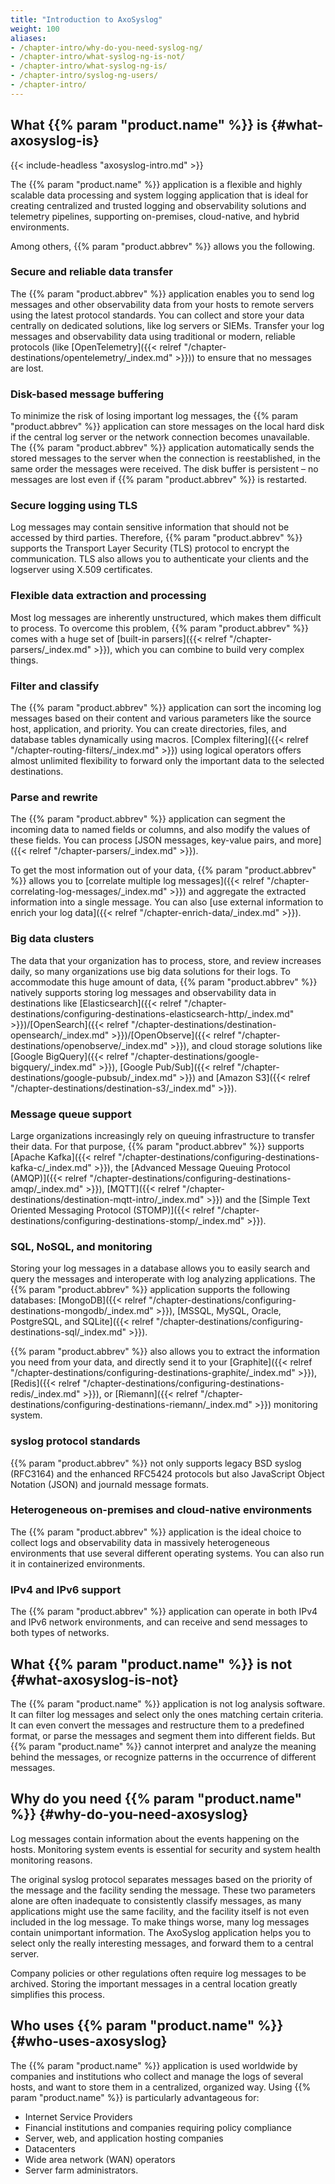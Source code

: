 ```yaml
---
title: "Introduction to AxoSyslog"
weight: 100
aliases:
- /chapter-intro/why-do-you-need-syslog-ng/
- /chapter-intro/what-syslog-ng-is-not/
- /chapter-intro/what-syslog-ng-is/
- /chapter-intro/syslog-ng-users/
- /chapter-intro/
---
```

<!-- DISCLAIMER: This file is based on the syslog-ng Open Source Edition documentation https://github.com/balabit/syslog-ng-ose-guides/commit/2f4a52ee61d1ea9ad27cb4f3168b95408fddfdf2 and is used under the terms of The syslog-ng Open Source Edition Documentation License. The file has been modified by Axoflow. -->

## What {{% param "product.name" %}} is {#what-axosyslog-is}

{{< include-headless "axosyslog-intro.md" >}}

The {{% param "product.name" %}} application is a flexible and highly scalable data processing and system logging application that is ideal for creating centralized and trusted logging and observability solutions and telemetry pipelines, supporting on-premises, cloud-native, and hybrid environments.

Among others, {{% param "product.abbrev" %}} allows you the following.

### Secure and reliable data transfer

The {{% param "product.abbrev" %}} application enables you to send log messages and other observability data from your hosts to remote servers using the latest protocol standards. You can collect and store your data centrally on dedicated solutions, like log servers or SIEMs. Transfer your log messages and observability data using traditional or modern, reliable protocols (like [OpenTelemetry]({{< relref "/chapter-destinations/opentelemetry/_index.md" >}})) to ensure that no messages are lost.

### Disk-based message buffering

To minimize the risk of losing important log messages, the {{% param "product.abbrev" %}} application can store messages on the local hard disk if the central log server or the network connection becomes unavailable. The {{% param "product.abbrev" %}} application automatically sends the stored messages to the server when the connection is reestablished, in the same order the messages were received. The disk buffer is persistent – no messages are lost even if {{% param "product.abbrev" %}} is restarted.

### Secure logging using TLS

Log messages may contain sensitive information that should not be accessed by third parties. Therefore, {{% param "product.abbrev" %}} supports the Transport Layer Security (TLS) protocol to encrypt the communication. TLS also allows you to authenticate your clients and the logserver using X.509 certificates.

### Flexible data extraction and processing

Most log messages are inherently unstructured, which makes them difficult to process. To overcome this problem, {{% param "product.abbrev" %}} comes with a huge set of [built-in parsers]({{< relref "/chapter-parsers/_index.md" >}}), which you can combine to build very complex things.

### Filter and classify

The {{% param "product.abbrev" %}} application can sort the incoming log messages based on their content and various parameters like the source host, application, and priority. You can create directories, files, and database tables dynamically using macros. [Complex filtering]({{< relref "/chapter-routing-filters/_index.md" >}}) using logical operators offers almost unlimited flexibility to forward only the important data to the selected destinations.

### Parse and rewrite

The {{% param "product.abbrev" %}} application can segment the incoming data to named fields or columns, and also modify the values of these fields. You can process [JSON messages, key-value pairs, and more]({{< relref "/chapter-parsers/_index.md" >}}).

To get the most information out of your data, {{% param "product.abbrev" %}} allows you to [correlate multiple log messages]({{< relref "/chapter-correlating-log-messages/_index.md" >}}) and aggregate the extracted information into a single message. You can also [use external information to enrich your log data]({{< relref "/chapter-enrich-data/_index.md" >}}).

### Big data clusters

The data that your organization has to process, store, and review increases daily, so many organizations use big data solutions for their logs. To accommodate this huge amount of data, {{% param "product.abbrev" %}} natively supports storing log messages and observability data in destinations like [Elasticsearch]({{< relref "/chapter-destinations/configuring-destinations-elasticsearch-http/_index.md" >}})/[OpenSearch]({{< relref "/chapter-destinations/destination-opensearch/_index.md" >}})/[OpenObserve]({{< relref "/chapter-destinations/openobserve/_index.md" >}}), and cloud storage solutions like [Google BigQuery]({{< relref "/chapter-destinations/google-bigquery/_index.md" >}}), [Google Pub/Sub]({{< relref "/chapter-destinations/google-pubsub/_index.md" >}}) and [Amazon S3]({{< relref "/chapter-destinations/destination-s3/_index.md" >}}).

### Message queue support

Large organizations increasingly rely on queuing infrastructure to transfer their data. For that purpose, {{% param "product.abbrev" %}} supports [Apache Kafka]({{< relref "/chapter-destinations/configuring-destinations-kafka-c/_index.md" >}}), the [Advanced Message Queuing Protocol (AMQP)]({{< relref "/chapter-destinations/configuring-destinations-amqp/_index.md" >}}), [MQTT]({{< relref "/chapter-destinations/destination-mqtt-intro/_index.md" >}}) and the [Simple Text Oriented Messaging Protocol (STOMP)]({{< relref "/chapter-destinations/configuring-destinations-stomp/_index.md" >}}).

### SQL, NoSQL, and monitoring

Storing your log messages in a database allows you to easily search and query the messages and interoperate with log analyzing applications. The {{% param "product.abbrev" %}} application supports the following databases: [MongoDB]({{< relref "/chapter-destinations/configuring-destinations-mongodb/_index.md" >}}), [MSSQL, MySQL, Oracle, PostgreSQL, and SQLite]({{< relref "/chapter-destinations/configuring-destinations-sql/_index.md" >}}).

{{% param "product.abbrev" %}} also allows you to extract the information you need from your data, and directly send it to your [Graphite]({{< relref "/chapter-destinations/configuring-destinations-graphite/_index.md" >}}), [Redis]({{< relref "/chapter-destinations/configuring-destinations-redis/_index.md" >}}), or [Riemann]({{< relref "/chapter-destinations/configuring-destinations-riemann/_index.md" >}}) monitoring system.

### syslog protocol standards

{{% param "product.abbrev" %}} not only supports legacy BSD syslog (RFC3164) and the enhanced RFC5424 protocols but also JavaScript Object Notation (JSON) and journald message formats.

### Heterogeneous on-premises and cloud-native environments

The {{% param "product.abbrev" %}} application is the ideal choice to collect logs and observability data in massively heterogeneous environments that use several different operating systems. You can also run it in containerized environments.

### IPv4 and IPv6 support

The {{% param "product.abbrev" %}} application can operate in both IPv4 and IPv6 network environments, and can receive and send messages to both types of networks.

## What {{% param "product.name" %}} is not {#what-axosyslog-is-not}

The {{% param "product.name" %}} application is not log analysis software. It can filter log messages and select only the ones matching certain criteria. It can even convert the messages and restructure them to a predefined format, or parse the messages and segment them into different fields. But {{% param "product.name" %}} cannot interpret and analyze the meaning behind the messages, or recognize patterns in the occurrence of different messages.

## Why do you need {{% param "product.name" %}} {#why-do-you-need-axosyslog}

Log messages contain information about the events happening on the hosts. Monitoring system events is essential for security and system health monitoring reasons.

The original syslog protocol separates messages based on the priority of the message and the facility sending the message. These two parameters alone are often inadequate to consistently classify messages, as many applications might use the same facility, and the facility itself is not even included in the log message. To make things worse, many log messages contain unimportant information. The AxoSyslog application helps you to select only the really interesting messages, and forward them to a central server.

Company policies or other regulations often require log messages to be archived. Storing the important messages in a central location greatly simplifies this process.

## Who uses {{% param "product.name" %}} {#who-uses-axosyslog}

The {{% param "product.name" %}} application is used worldwide by companies and institutions who collect and manage the logs of several hosts, and want to store them in a centralized, organized way. Using {{% param "product.name" %}} is particularly advantageous for:

- Internet Service Providers
- Financial institutions and companies requiring policy compliance
- Server, web, and application hosting companies
- Datacenters
- Wide area network (WAN) operators
- Server farm administrators.

